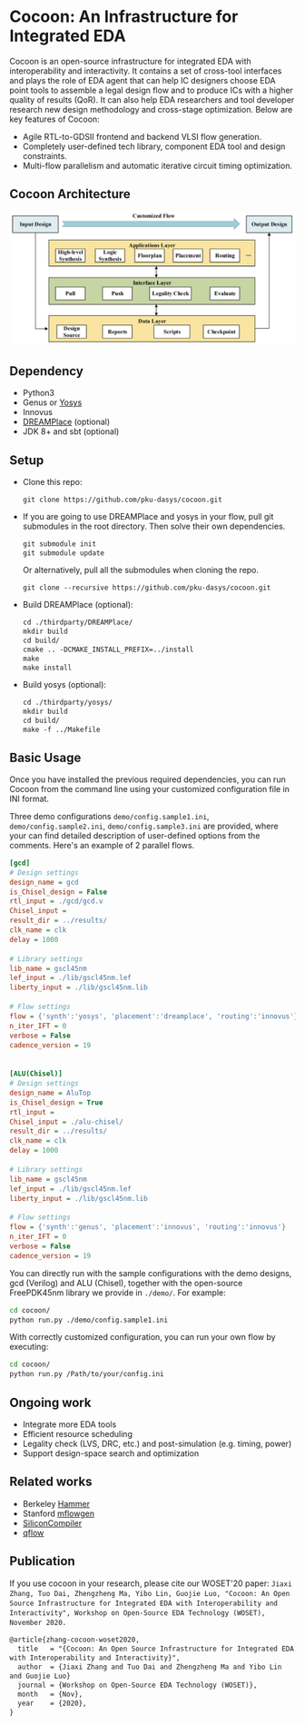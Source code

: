 # Cocoon: An Infrastructure for Integrated EDA
Cocoon is an open-source infrastructure for integrated EDA with interoperability and interactivity. It contains a set of cross-tool interfaces and plays the role of EDA agent that can help IC designers choose EDA point tools to assemble a legal design flow and to produce ICs with a higher quality of results (QoR). It can also help EDA researchers and tool developer research new design methodology and cross-stage optimization. Below are key features of Cocoon:
- Agile RTL-to-GDSII frontend and backend VLSI flow generation.
- Completely user-defined tech library, component EDA tool and design constraints.
- Multi-flow parallelism and automatic iterative circuit timing optimization.

## Cocoon Architecture
![avatar](image/arch.png)

## Dependency
 - Python3
 - Genus or [Yosys](https://github.com/YosysHQ/yosys)
 - Innovus
 - [DREAMPlace](https://github.com/limbo018/DREAMPlace) (optional)
 - JDK 8+ and sbt (optional)

## Setup
- Clone this repo:
  ```shell
  git clone https://github.com/pku-dasys/cocoon.git
  ```
- If you are going to use DREAMPlace and yosys in your flow, pull git submodules in the root directory. Then solve their own dependencies.
  ```shell
  git submodule init
  git submodule update
  ```
  Or alternatively, pull all the submodules when cloning the repo.
  ```shell
  git clone --recursive https://github.com/pku-dasys/cocoon.git
  ```
- Build DREAMPlace (optional):
  ```shell
  cd ./thirdparty/DREAMPlace/
  mkdir build 
  cd build/ 
  cmake .. -DCMAKE_INSTALL_PREFIX=../install
  make 
  make install
  ```
- Build yosys (optional):
  ```shell
  cd ./thirdparty/yosys/
  mkdir build
  cd build/
  make -f ../Makefile
  ```

## Basic Usage
Once you have installed the previous required dependencies, you can run Cocoon from the command line using your customized configuration file in INI format. 

Three demo configurations `demo/config.sample1.ini`, `demo/config.sample2.ini`, `demo/config.sample3.ini` are provided, where your can find detailed description of user-defined options from the comments. Here's an example of 2 parallel flows.
```ini
[gcd]
# Design settings
design_name = gcd
is_Chisel_design = False
rtl_input = ./gcd/gcd.v
Chisel_input = 
result_dir = ../results/
clk_name = clk
delay = 1000

# Library settings
lib_name = gscl45nm
lef_input = ./lib/gscl45nm.lef
liberty_input = ./lib/gscl45nm.lib

# Flow settings
flow = {'synth':'yosys', 'placement':'dreamplace', 'routing':'innovus'}
n_iter_IFT = 0
verbose = False
cadence_version = 19


[ALU(Chisel)]
# Design settings
design_name = AluTop
is_Chisel_design = True
rtl_input = 
Chisel_input = ./alu-chisel/
result_dir = ../results/
clk_name = clk
delay = 1000

# Library settings
lib_name = gscl45nm
lef_input = ./lib/gscl45nm.lef
liberty_input = ./lib/gscl45nm.lib

# Flow settings
flow = {'synth':'genus', 'placement':'innovus', 'routing':'innovus'}
n_iter_IFT = 0
verbose = False
cadence_version = 19
```
You can directly run with the sample configurations with the demo designs, gcd (Verilog) and ALU (Chisel), together with the open-source FreePDK45nm library we provide in `./demo/`. For example:
```bash
cd cocoon/
python run.py ./demo/config.sample1.ini
```
With correctly customized configuration, you can run your own flow by executing:
```bash
cd cocoon/
python run.py /Path/to/your/config.ini
```
## Ongoing work
 - Integrate more EDA tools
 - Efficient resource scheduling
 - Legality check (LVS, DRC, etc.) and post-simulation (e.g. timing, power)
 - Support design-space search and optimization

## Related works
- Berkeley [Hammer](https://github.com/ucb-bar/hammer/)
- Stanford [mflowgen](https://github.com/mflowgen/mflowgen)
- [SiliconCompiler](https://github.com/siliconcompiler/siliconcompiler)
- [qflow](https://github.com/RTimothyEdwards/qflow)

## Publication

If you use cocoon in your research, please cite our WOSET'20 paper: ``Jiaxi Zhang, Tuo Dai, Zhengzheng Ma, Yibo Lin, Guojie Luo, "Cocoon: An Open Source Infrastructure for Integrated EDA with Interoperability and Interactivity", Workshop on Open-Source EDA Technology (WOSET), November 2020.``
```
@article{zhang-cocoon-woset2020,
  title   = "{Cocoon: An Open Source Infrastructure for Integrated EDA with Interoperability and Interactivity}",
  author  = {Jiaxi Zhang and Tuo Dai and Zhengzheng Ma and Yibo Lin and Guojie Luo}
  journal = {Workshop on Open-Source EDA Technology (WOSET)},
  month   = {Nov},
  year    = {2020},
}
```
